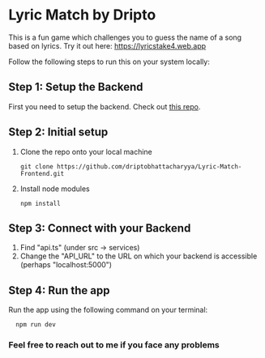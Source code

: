 # Lyric Match by Dripto

This is a fun game which challenges you to guess the name of a song based on lyrics. Try it out here:
https://lyricstake4.web.app

Follow the following steps to run this on your system locally:

## Step 1: Setup the Backend

First you need to setup the backend. Check out [this repo](https://github.com/driptobhattacharyya/Lyric-Match-Backend).


## Step 2: Initial setup

1. Clone the repo onto your local machine
    ```shell
   git clone https://github.com/driptobhattacharyya/Lyric-Match-Frontend.git
   ```
2. Install node modules
    ```shell
   npm install
   ```

## Step 3: Connect with your Backend

1. Find "api.ts" (under src -> services)
2. Change the "API_URL" to the URL on which your backend is accessible (perhaps "localhost:5000")

## Step 4: Run the app

Run the app using the following command on your terminal:
 ```shell
   npm run dev
   ```



### Feel free to reach out to me if you face any problems
